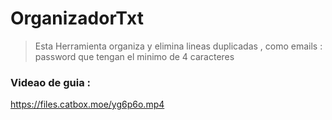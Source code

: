 # OrganizadorTxt
> Esta Herramienta organiza y elimina lineas duplicadas , como emails : password que tengan el minimo de 4 caracteres 
### Videao de guia :
https://files.catbox.moe/yg6p6o.mp4
